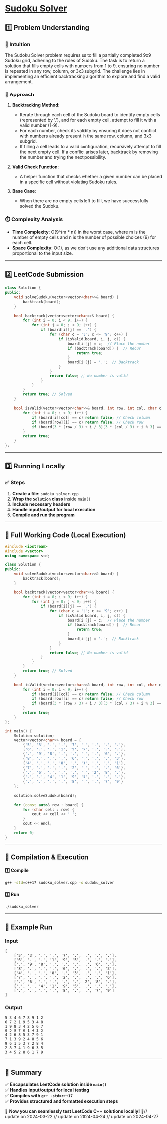 # **[Sudoku Solver](https://leetcode.com/problems/sudoku-solver/description/)**  

## **1️⃣ Problem Understanding**  
### **📌 Intuition**  
The Sudoku Solver problem requires us to fill a partially completed 9x9 Sudoku grid, adhering to the rules of Sudoku. The task is to return a solution that fills empty cells with numbers from 1 to 9, ensuring no number is repeated in any row, column, or 3x3 subgrid. The challenge lies in implementing an efficient backtracking algorithm to explore and find a valid arrangement.

### **🚀 Approach**  
1. **Backtracking Method**: 
   - Iterate through each cell of the Sudoku board to identify empty cells (represented by '.'), and for each empty cell, attempt to fill it with a valid number (1-9).
   - For each number, check its validity by ensuring it does not conflict with numbers already present in the same row, column, and 3x3 subgrid.
   - If filling a cell leads to a valid configuration, recursively attempt to fill the next empty cell. If a conflict arises later, backtrack by removing the number and trying the next possibility.

2. **Valid Check Function**: 
   - A helper function that checks whether a given number can be placed in a specific cell without violating Sudoku rules.

3. **Base Case**: 
   - When there are no empty cells left to fill, we have successfully solved the Sudoku.

### **⏱️ Complexity Analysis**  
- **Time Complexity**: O(9^(m * n)) in the worst case, where m is the number of empty cells and n is the number of possible choices (9) for each cell. 
- **Space Complexity**: O(1), as we don't use any additional data structures proportional to the input size.

---  

## **2️⃣ LeetCode Submission**  
```cpp
class Solution {
public:
    void solveSudoku(vector<vector<char>>& board) {
        backtrack(board);
    }
    
    bool backtrack(vector<vector<char>>& board) {
        for (int i = 0; i < 9; i++) {
            for (int j = 0; j < 9; j++) {
                if (board[i][j] == '.') {
                    for (char c = '1'; c <= '9'; c++) {
                        if (isValid(board, i, j, c)) {
                            board[i][j] = c;  // Place the number
                            if (backtrack(board)) {  // Recur
                                return true;
                            }
                            board[i][j] = '.';  // Backtrack
                        }
                    }
                    return false; // No number is valid
                }
            }
        }
        return true; // Solved
    }
    
    bool isValid(vector<vector<char>>& board, int row, int col, char c) {
        for (int i = 0; i < 9; i++) {
            if (board[i][col] == c) return false; // Check column
            if (board[row][i] == c) return false; // Check row
            if (board[3 * (row / 3) + i / 3][3 * (col / 3) + i % 3] == c) return false; // Check 3x3 grid
        }
        return true;
    }
};  
```

---  

## **3️⃣ Running Locally**  
### **✅ Steps**  
1. **Create a file**: `sudoku_solver.cpp`  
2. **Wrap the `Solution` class** inside `main()`  
3. **Include necessary headers**  
4. **Handle input/output for local execution**  
5. **Compile and run the program**  

---  

## **📝 Full Working Code (Local Execution)**  
```cpp
#include <iostream>
#include <vector>
using namespace std;

class Solution {
public:
    void solveSudoku(vector<vector<char>>& board) {
        backtrack(board);
    }
    
    bool backtrack(vector<vector<char>>& board) {
        for (int i = 0; i < 9; i++) {
            for (int j = 0; j < 9; j++) {
                if (board[i][j] == '.') {
                    for (char c = '1'; c <= '9'; c++) {
                        if (isValid(board, i, j, c)) {
                            board[i][j] = c;  // Place the number
                            if (backtrack(board)) {  // Recur
                                return true;
                            }
                            board[i][j] = '.';  // Backtrack
                        }
                    }
                    return false; // No number is valid
                }
            }
        }
        return true; // Solved
    }
    
    bool isValid(vector<vector<char>>& board, int row, int col, char c) {
        for (int i = 0; i < 9; i++) {
            if (board[i][col] == c) return false; // Check column
            if (board[row][i] == c) return false; // Check row
            if (board[3 * (row / 3) + i / 3][3 * (col / 3) + i % 3] == c) return false; // Check 3x3 grid
        }
        return true;
    }
};

int main() {
    Solution solution;
    vector<vector<char>> board = {
        {'5', '3', '.', '.', '7', '.', '.', '.', '.'},
        {'6', '.', '.', '1', '9', '5', '.', '.', '.'},
        {'.', '9', '8', '.', '.', '.', '.', '6', '.'},
        {'8', '.', '.', '.', '6', '.', '.', '.', '3'},
        {'4', '.', '.', '8', '.', '3', '.', '.', '1'},
        {'7', '.', '.', '.', '2', '.', '.', '.', '6'},
        {'.', '6', '.', '.', '.', '.', '2', '8', '.'},
        {'.', '.', '4', '1', '9', '5', '.', '.', '.'},
        {'.', '.', '.', '.', '8', '.', '.', '7', '9'}
    };
    
    solution.solveSudoku(board);
    
    for (const auto& row : board) {
        for (char cell : row) {
            cout << cell << ' ';
        }
        cout << endl;
    }
    return 0;
}
```  

---  

## **🔧 Compilation & Execution**  
#### **1️⃣ Compile**  
```bash
g++ -std=c++17 sudoku_solver.cpp -o sudoku_solver
```  

#### **2️⃣ Run**  
```bash
./sudoku_solver
```  

---  

## **🎯 Example Run**  
### **Input**  
```
[
    ['5', '3', '.', '.', '7', '.', '.', '.', '.'],
    ['6', '.', '.', '1', '9', '5', '.', '.', '.'],
    ['.', '9', '8', '.', '.', '.', '.', '6', '.'],
    ['8', '.', '.', '.', '6', '.', '.', '.', '3'],
    ['4', '.', '.', '8', '.', '3', '.', '.', '1'],
    ['7', '.', '.', '.', '2', '.', '.', '.', '6'],
    ['.', '6', '.', '.', '.', '.', '2', '8', '.'],
    ['.', '.', '4', '1', '9', '5', '.', '.', '.'],
    ['.', '.', '.', '.', '8', '.', '.', '7', '9']
]
```  
### **Output**  
```
5 3 4 6 7 8 9 1 2 
6 7 2 1 9 5 3 4 8 
1 9 8 3 4 2 5 6 7 
8 5 9 7 6 1 4 2 3 
4 2 6 8 5 3 7 9 1 
7 1 3 9 2 4 8 5 6 
9 6 1 5 3 7 2 8 4 
2 8 7 4 1 9 6 3 5 
3 4 5 2 8 6 1 7 9 
```  

---  

## **📌 Summary**  
✅ **Encapsulates LeetCode solution inside `main()`**  
✅ **Handles input/output for local testing**  
✅ **Compiles with `g++ -std=c++17`**  
✅ **Provides structured and formatted execution steps**  

🚀 **Now you can seamlessly test LeetCode C++ solutions locally!** 🚀// update on 2024-03-22
// update on 2024-04-24
// update on 2024-04-27
